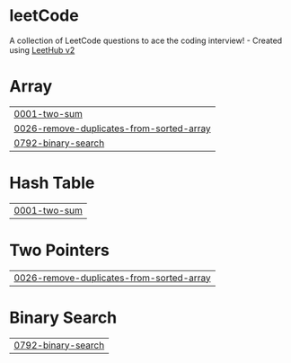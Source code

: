 # leetCode
A collection of LeetCode questions to ace the coding interview! - Created using [LeetHub v2](https://github.com/arunbhardwaj/LeetHub-2.0)


# Array
|  |
| ------- |
| [0001-two-sum](https://github.com/nileshgithub74/leetCode/tree/master/0001-two-sum) |
| [0026-remove-duplicates-from-sorted-array](https://github.com/nileshgithub74/leetCode/tree/master/0026-remove-duplicates-from-sorted-array) |
| [0792-binary-search](https://github.com/nileshgithub74/leetCode/tree/master/0792-binary-search) |
# Hash Table
|  |
| ------- |
| [0001-two-sum](https://github.com/nileshgithub74/leetCode/tree/master/0001-two-sum) |
# Two Pointers
|  |
| ------- |
| [0026-remove-duplicates-from-sorted-array](https://github.com/nileshgithub74/leetCode/tree/master/0026-remove-duplicates-from-sorted-array) |
# Binary Search
|  |
| ------- |
| [0792-binary-search](https://github.com/nileshgithub74/leetCode/tree/master/0792-binary-search) |
